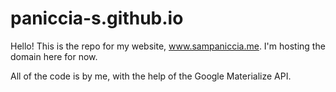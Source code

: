 # paniccia-s.github.io

Hello! This is the repo for my website, www.sampaniccia.me. I'm hosting the domain here for now. 

All of the code is by me, with the help of the Google Materialize API. 
